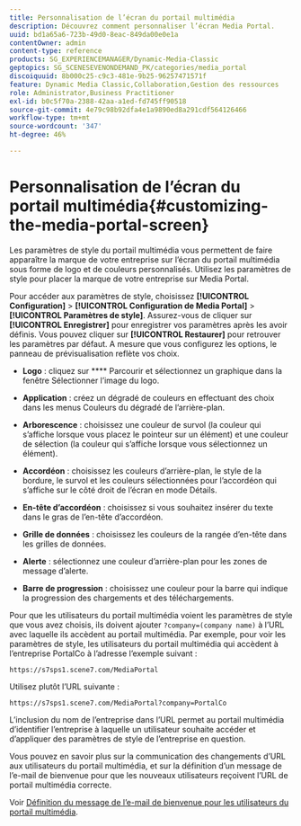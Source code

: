 ```yaml
---
title: Personnalisation de l’écran du portail multimédia
description: Découvrez comment personnaliser l’écran Media Portal.
uuid: bd1a65a6-723b-49d0-8eac-849da00e0e1a
contentOwner: admin
content-type: reference
products: SG_EXPERIENCEMANAGER/Dynamic-Media-Classic
geptopics: SG_SCENESEVENONDEMAND_PK/categories/media_portal
discoiquuid: 8b000c25-c9c3-481e-9b25-96257471571f
feature: Dynamic Media Classic,Collaboration,Gestion des ressources
role: Administrator,Business Practitioner
exl-id: b0c5f70a-2388-42aa-a1ed-fd745ff90518
source-git-commit: 4e79c98b92dfa4e1a9890ed8a291cdf564126466
workflow-type: tm+mt
source-wordcount: '347'
ht-degree: 46%

---
```


# Personnalisation de l’écran du portail multimédia{#customizing-the-media-portal-screen}

Les paramètres de style du portail multimédia vous permettent de faire apparaître la marque de votre entreprise sur l’écran du portail multimédia sous forme de logo et de couleurs personnalisés. Utilisez les paramètres de style pour placer la marque de votre entreprise sur Media Portal.

Pour accéder aux paramètres de style, choisissez **[!UICONTROL Configuration]** > **[!UICONTROL Configuration de Media Portal]** > **[!UICONTROL Paramètres de style]**. Assurez-vous de cliquer sur **[!UICONTROL Enregistrer]** pour enregistrer vos paramètres après les avoir définis. Vous pouvez cliquer sur **[!UICONTROL Restaurer]** pour retrouver les paramètres par défaut. A mesure que vous configurez les options, le panneau de prévisualisation reflète vos choix.

* **Logo**  : cliquez sur  **** Parcourir et sélectionnez un graphique dans la fenêtre Sélectionner l’image du logo.

* **Application**  : créez un dégradé de couleurs en effectuant des choix dans les menus Couleurs du dégradé de l’arrière-plan.

* **Arborescence**  : choisissez une couleur de survol (la couleur qui s’affiche lorsque vous placez le pointeur sur un élément) et une couleur de sélection (la couleur qui s’affiche lorsque vous sélectionnez un élément).

* **Accordéon**  : choisissez les couleurs d’arrière-plan, le style de la bordure, le survol et les couleurs sélectionnées pour l’accordéon qui s’affiche sur le côté droit de l’écran en mode Détails.

* **En-tête d’accordéon**  : choisissez si vous souhaitez insérer du texte dans le gras de l’en-tête d’accordéon.

* **Grille de données**  : choisissez les couleurs de la rangée d’en-tête dans les grilles de données.

* **Alerte**  : sélectionnez une couleur d’arrière-plan pour les zones de message d’alerte.

* **Barre de progression**  : choisissez une couleur pour la barre qui indique la progression des chargements et des téléchargements.

Pour que les utilisateurs du portail multimédia voient les paramètres de style que vous avez choisis, ils doivent ajouter `?company=(company name)` à l’URL avec laquelle ils accèdent au portail multimédia. Par exemple, pour voir les paramètres de style, les utilisateurs du portail multimédia qui accèdent à l’entreprise PortalCo à l’adresse l’exemple suivant :

`https://s7sps1.scene7.com/MediaPortal`

Utilisez plutôt l’URL suivante :

`https://s7sps1.scene7.com/MediaPortal?company=PortalCo`

L’inclusion du nom de l’entreprise dans l’URL permet au portail multimédia d’identifier l’entreprise à laquelle un utilisateur souhaite accéder et d’appliquer des paramètres de style de l’entreprise en question.

Vous pouvez en savoir plus sur la communication des changements d’URL aux utilisateurs du portail multimédia, et sur la définition d’un message de l’e-mail de bienvenue pour que les nouveaux utilisateurs reçoivent l’URL de portail multimédia correcte.

Voir [Définition du message de l’e-mail de bienvenue pour les utilisateurs du portail multimédia](adding-media-portal-users.md#setting_up_the_welcome_e_mail_message_for_media_portal_users).
